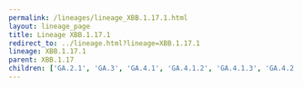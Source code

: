 ```yaml
---
permalink: /lineages/lineage_XBB.1.17.1.html
layout: lineage_page
title: Lineage XBB.1.17.1
redirect_to: ../lineage.html?lineage=XBB.1.17.1
lineage: XBB.1.17.1
parent: XBB.1.17
children: ['GA.2.1', 'GA.3', 'GA.4.1', 'GA.4.1.2', 'GA.4.1.3', 'GA.4.2', 'GA.4.3', 'GA.7.1', 'GA.8.1', 'GA.9', 'GA.10.1', 'XBB.1.17.1']
---
```

